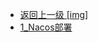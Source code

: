 - [返回上一级 [img]](page/后端/JavaNote/5_相关服务的Docker部署/img/)
- [1_Nacos部署](page/后端/JavaNote/5_相关服务的Docker部署/img/1_Nacos部署/)
